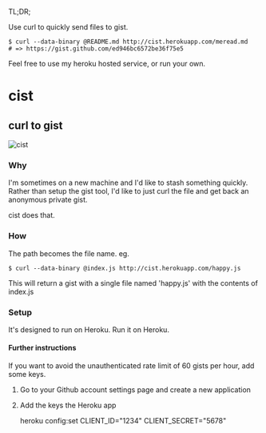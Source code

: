 TL;DR;

Use curl to quickly send files to gist.

    $ curl --data-binary @README.md http://cist.herokuapp.com/meread.md
    # => https://gist.github.com/ed946bc6572be36f75e5

Feel free to use my heroku hosted service, or run your own.


# cist
## curl to gist
![cist](https://s3.amazonaws.com/img.mdp.im/cist.png)

### Why

I'm sometimes on a new machine and I'd like to stash something quickly. Rather
than setup the gist tool, I'd like to just curl the file and get back an
anonymous private gist.

cist does that.

### How

The path becomes the file name. eg.

    $ curl --data-binary @index.js http://cist.herokuapp.com/happy.js

This will return a gist with a single file named 'happy.js' with the contents of index.js

### Setup

It's designed to run on Heroku. Run it on Heroku.

#### Further instructions

If you want to avoid the unauthenticated rate limit of 60 gists per hour, add some keys.

1. Go to your Github account settings page and create a new application
2. Add the keys the Heroku app

    heroku config:set CLIENT_ID="1234" CLIENT_SECRET="5678"

